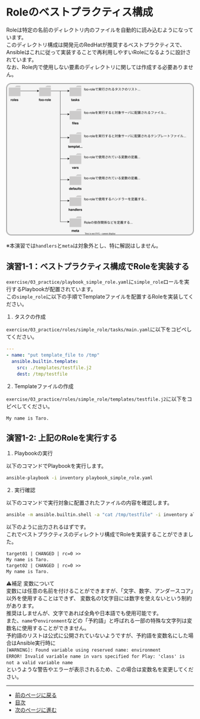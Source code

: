 # Roleのベストプラクティス構成

Roleは特定の名前のディレクトリ内のファイルを自動的に読み込むようになっています。  
このディレクトリ構成は開発元のRedHatが推奨するベストプラクティスで、Ansibleはこれに従って実装することで再利用しやすいRoleになるように設計されています。  
なお、Role内で使用しない要素のディレクトリに関しては作成する必要ありません。

![](img/bestpractice.drawio.svg)

※本演習では`handlers`と`meta`は対象外とし、特に解説はしません。

## 演習1-1：ベストプラクティス構成でRoleを実装する

`exercise/03_practice/playbook_simple_role.yaml`に`simple_role`ロールを実行するPlaybookが配置されています。  
この`simple_role`に以下の手順でTemplateファイルを配置するRoleを実装してください。

１. タスクの作成

`exercise/03_practice/roles/simple_role/tasks/main.yaml`に以下をコピペしてください。

```yaml
---
- name: "put template_file to /tmp"
  ansible.builtin.template:
    src: ./templates/testfile.j2
    dest: /tmp/testfile

```

２. Templateファイルの作成

`exercise/03_practice/roles/simple_role/templates/testfile.j2`に以下をコピペしてください。

```text
My name is Taro.
```

## 演習1-2: 上記のRoleを実行する

１. Playbookの実行

以下のコマンドでPlaybookを実行します。

```bash
ansible-playbook -i inventory playbook_simple_role.yaml
```

２. 実行確認

以下のコマンドで実行対象に配置されたファイルの内容を確認します。

```bash
ansible -m ansible.builtin.shell -a "cat /tmp/testfile" -i inventory all
```

以下のように出力されるはずです。  
これでベストプラクティスのディレクトリ構成でRoleを実装することができました。

```
target01 | CHANGED | rc=0 >>
My name is Taro.
target02 | CHANGED | rc=0 >>
My name is Taro.
```


⚠️補足 変数について  
変数には任意の名前を付けることができますが、「文字、数字、アンダースコア」以外を使用することはできず、
変数名の1文字目には数字を使えないという制約があります。  
推奨はしませんが、文字であれば全角や日本語でも使用可能です。  
また、`name`や`environment`などの「予約語」と呼ばれる一部の特殊な文字列は変数名に使用することができません。  
予約語のリストは公式に公開されていないようですが、予約語を変数名にした場合はAnsible実行時に  
`[WARNING]: Found variable using reserved name: environment`  
`ERROR! Invalid variable name in vars specified for Play: 'class' is not a valid variable name`  
というような警告やエラーが表示されるため、この場合は変数名を変更してください。

---

- [前のページに戻る](step2a.md)
- [目次](README.md)
- [次のページに進む](step4.md)
